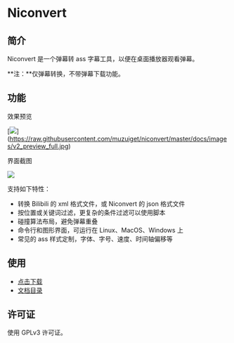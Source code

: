 Niconvert
=========

简介
----

Niconvert 是一个弹幕转 ass 字幕工具，以便在桌面播放器观看弹幕。

**注：**仅弹幕转换，不带弹幕下载功能。

功能
----

效果预览

[![](https://raw.githubusercontent.com/muzuiget/niconvert/master/docs/images/v2_preview.jpg)]
(https://raw.githubusercontent.com/muzuiget/niconvert/master/docs/images/v2_preview_full.jpg)

界面截图

![](https://raw.githubusercontent.com/muzuiget/niconvert/master/docs/images/v3_gui.png)

支持如下特性：

* 转换 Bilibili 的 xml 格式文件，或 Niconvert 的 json 格式文件
* 按位置或关键词过滤，更复杂的条件过滤可以使用脚本
* 碰撞算法布局，避免弹幕重叠
* 命令行和图形界面，可运行在 Linux、MacOS、Windows 上
* 常见的 ass 样式定制，字体、字号、速度、时间轴偏移等

使用
----

* [点击下载][download]
* [文档目录][docs]

[docs]: ./docs/README.md
[download]: https://github.com/muzuiget/niconvert/archive/master.zip

许可证
------

使用 GPLv3 许可证。
